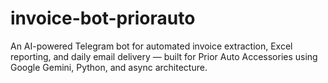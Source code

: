 # invoice-bot-priorauto
An AI-powered Telegram bot for automated invoice extraction, Excel reporting, and daily email delivery — built for Prior Auto Accessories using Google Gemini, Python, and async architecture.
